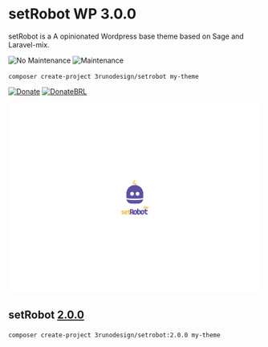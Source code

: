 # setRobot WP 3.0.0
setRobot is a A opinionated Wordpress base theme based on Sage and Laravel-mix.

![No Maintenance](https://img.shields.io/badge/Version%203.0.0-No%20Maintenance-red) ![Maintenance](https://img.shields.io/badge/Version%202.0.0-Maintenance-green)

`composer create-project 3runodesign/setrobot my-theme`

[![Donate](https://img.shields.io/badge/Donate-PayPal-green.svg)](https://www.paypal.com/cgi-bin/webscr?cmd=_s-xclick&hosted_button_id=VVX2ESV87PZ5L) [![DonateBRL](https://stc.pagseguro.uol.com.br/public/img/botoes/doacoes/160x20-doar.gif)](https://pag.ae/bmCp5nS)

![](https://raw.githubusercontent.com/3runoDesign/setRobot/master/resources/screenshot.png)

## setRobot [2.0.0](https://github.com/3runoDesign/setRobot/releases/tag/2.0.0)
`composer create-project 3runodesign/setrobot:2.0.0 my-theme`
